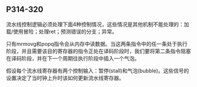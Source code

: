 ## P314-320
流水线控制逻辑必须处理下面4种控制情况，这些情况是其他机制不能处理的：加载/使用冒险；处理ret；预测错误的分支；异常。

只有mrmovg和popq指令会从内存中读数据。当这两条指令中的任一条处于执行阶段，并且需要该目的寄存器的指令正处在译码阶段时，我们要将第二条指令阻塞在译码阶段，并在下一个周期往执行阶段中插入一个气泡。

假设每个流水线寄存器有两个控制输入：暂停(stall)和气泡(bubble)。这些信号的设置决定了当时钟上升时该如何更新流水线寄存器。
